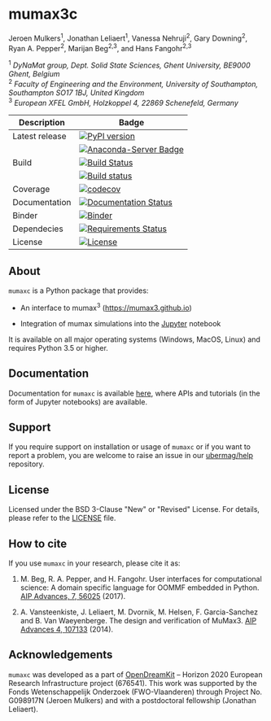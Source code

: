 # mumax3c
Jeroen Mulkers<sup>1</sup>, Jonathan Leliaert<sup>1</sup>, Vanessa Nehruji<sup>2</sup>, Gary Downing<sup>2</sup>, Ryan A. Pepper<sup>2</sup>, Marijan Beg<sup>2,3</sup>, and Hans Fangohr<sup>2,3</sup>

<sup>1</sup> *DyNaMat group, Dept. Solid State Sciences, Ghent University, BE9000 Ghent, Belgium*    
<sup>2</sup> *Faculty of Engineering and the Environment, University of Southampton, Southampton SO17 1BJ, United Kingdom*  
<sup>3</sup> *European XFEL GmbH, Holzkoppel 4, 22869 Schenefeld, Germany*  

| Description | Badge |
| --- | --- |
| Latest release | [![PyPI version](https://badge.fury.io/py/mumaxc.svg)](https://badge.fury.io/py/mumaxc) |
|                | [![Anaconda-Server Badge](https://anaconda.org/conda-forge/mumaxc/badges/version.svg)](https://anaconda.org/conda-forge/mumaxc) |
| Build | [![Build Status](https://travis-ci.org/ubermag/mumaxc.svg?branch=master)](https://travis-ci.org/ubermag/mumaxc) |
|       | [![Build status](https://ci.appveyor.com/api/projects/status/a1cp833x8trei0d8?svg=true)](https://ci.appveyor.com/project/ubermag/mumaxc) |
| Coverage | [![codecov](https://codecov.io/gh/ubermag/mumaxc/branch/master/graph/badge.svg)](https://codecov.io/gh/ubermag/mumaxc) |
| Documentation | [![Documentation Status](https://readthedocs.org/projects/mumaxc/badge/?version=latest)](http://ubermag.readthedocs.io/en/latest/?badge=latest) |
| Binder | [![Binder](https://mybinder.org/badge.svg)](https://mybinder.org/v2/gh/ubermag/mumaxc/master?filepath=index.ipynb) |
| Dependecies | [![Requirements Status](https://requires.io/github/ubermag/mumaxc/requirements.svg?branch=master)](https://requires.io/github/ubermag/mumaxc/requirements/?branch=master) |
| License | [![License](https://img.shields.io/badge/License-BSD%203--Clause-blue.svg)](https://opensource.org/licenses/BSD-3-Clause) |

## About

`mumaxc` is a Python package that provides:

- An interface to mumax<sup>3</sup> (https://mumax3.github.io)

- Integration of mumax simulations into the [Jupyter](http://jupyter.org) notebook

It is available on all major operating systems (Windows, MacOS, Linux) and requires Python 3.5 or higher.

## Documentation

Documentation for `mumaxc` is available [here](http://mumaxc.readthedocs.io/en/latest/?badge=latest), where APIs and tutorials (in the form of Jupyter notebooks) are available.

## Support

If you require support on installation or usage of `mumaxc` or if you want to report a problem, you are welcome to raise an issue in our [ubermag/help](https://github.com/ubermag/help) repository.

## License

Licensed under the BSD 3-Clause "New" or "Revised" License. For details, please refer to the [LICENSE](LICENSE) file.

## How to cite

If you use `mumaxc` in your research, please cite it as:

1. M. Beg, R. A. Pepper, and H. Fangohr. User interfaces for computational science: A domain specific language for OOMMF embedded in Python. [AIP Advances, 7, 56025](http://aip.scitation.org/doi/10.1063/1.4977225) (2017).

2. A. Vansteenkiste, J. Leliaert, M. Dvornik, M. Helsen, F. Garcia-Sanchez and B. Van Waeyenberge. 
The design and verification of MuMax3. [AIP Advances 4, 107133](https://doi.org/10.1063/1.4899186) (2014).


## Acknowledgements

`mumaxc` was developed as a part of [OpenDreamKit](http://opendreamkit.org/) – Horizon 2020 European Research Infrastructure project (676541).
This work was supported by the Fonds Wetenschappelijk Onderzoek (FWO-Vlaanderen) through Project No. G098917N (Jeroen Mulkers) and with a postdoctoral fellowship (Jonathan Leliaert).
